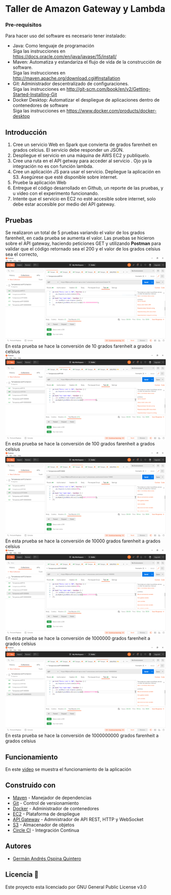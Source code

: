 ﻿# Taller de Amazon Gateway y Lambda

### Pre-requisitos
Para hacer uso del software es necesario tener instalado:
* Java: Como lenguaje de programación                                      
    Siga las instrucciones en https://docs.oracle.com/en/java/javase/15/install/
* Maven: Automatiza y estandariza el flujo de vida de la construcción de software.                 
    Siga las instrucciones en http://maven.apache.org/download.cgi#Installation
* Git: Administrador descentralizado de configuraciones.                     
    Siga las instrucciones en http://git-scm.com/book/en/v2/Getting-Started-Installing-Git
* Docker Desktop: Automatizar el despliegue de aplicaciones dentro de contenedores de software                                   
    Siga las instrucciones en https://www.docker.com/products/docker-desktop

## Introducción 
1.  Cree un servicio Web en Spark que convierta de grados farenheit en grados celcius. El servicio debe responder un JSON.  
2.  Despliegue el servicio en una máquina de AWS EC2 y publíquelo.
3.  Cree una ruta en el API getway para acceder al servicio . Ojo ya la integración no es con función lambda.  
4.  Cree un aplicación JS para usar el servicio. Depliegue la aplicación en S3. Asegúrese que esté disponible sobre internet.  
5.  Pruebe la aplicación Web  
6.  Entregue el código desarrollado en Github, un reporte de las pruebas, y u video con el experimento funcionando.  
7.  Intente que el servicio en EC2 no esté accesible sobre internet, solo debe estar accesible por medio del API gateway.

## Pruebas
Se realizaron un total de 5 pruebas variando el valor de los grados farenheit, en cada prueba se aumenta el valor. Las pruebas se hicieron sobre el API gateway, haciendo peticiones GET y utilizando **Postman** para validar que el código retornado sea el 200 y el valor de los grados celsius sea el correcto,
![](images/Postman_10.PNG)
En esta prueba se hace la conversión de 10 grados farenheit a grados celsius
![](images/Postman_100.PNG)
En esta prueba se hace la conversión de 100 grados farenheit a grados celsius
![](images/Postman_10000.PNG)
En esta prueba se hace la conversión de 10000 grados farenheit a grados celsius
![](images/Postman_1000000.PNG)
En esta prueba se hace la conversión de 1000000 grados farenheit a grados celsius
![](images/Postman_1000000000.PNG)
En esta prueba se hace la conversión de 1000000000 grados farenheit a grados celsius

## Funcionamiento
En este [video](https://1drv.ms/v/s!AoSTptUnICukkxETNE_bTMPpTkQk) se muestra el funcionamiento de la aplicación

## Construido con 
* [Maven](https://maven.apache.org/) - Manejador de dependencias
* [Git](https://github.com/) - Control de versionamiento
* [Docker](https://www.docker.com/) - Administrador de contenedores 
* [EC2](https://aws.amazon.com/es/ec2/) - Plataforma de despliegue
* [API Gateway](https://aws.amazon.com/es/api-gateway/) - Admnistrador de API REST, HTTP y WebSocket
* [S3](https://aws.amazon.com/es/s3/) - Almacenador de objetos
* [Circle CI]() - Integración Continua

## Autores 
* [Germán Andrés Ospina Quintero](https://github.com/germanAOQ)

## Licencia 📄
Este proyecto esta licenciado por GNU General Public License v3.0
